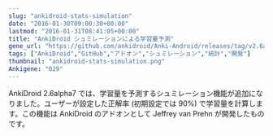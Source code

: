 ```yaml
---
slug: "ankidroid-stats-simulation"
date: "2016-01-30T09:00:30+00:00"
lastmod: "2016-01-31T08:41:05+00:00"
title: "AnkiDroid シュミレーションによる学習量予測"
gene_url: "https://github.com/ankidroid/Anki-Android/releases/tag/v2.6alpha7"
tags: ["AnkiDroid","GitHub","アドオン","シュミレーション","統計","開発"]
thumbnail: "ankidroid-stats-simulation.png"
Ankigene: "029"
---
```

AnkiDroid 2.6alpha7 では、学習量を予測するシュミレーション機能が追加になりました。ユーザーが設定した正解率 (初期設定では 90%) で学習量を計算します。この機能は AnkiDroid のアドオンとして Jeffrey van Prehn が開発したものです。

